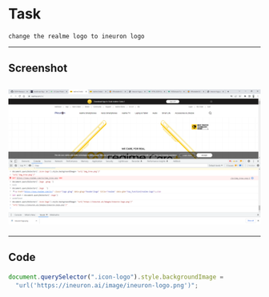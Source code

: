 # Task

    change the realme logo to ineuron logo

---

## Screenshot

## ![Task11](./Untitled%20-%20Google%20Chrome%2018-10-2022%2015_01_27.png)

---

## Code

```javascript
document.querySelector(".icon-logo").style.backgroundImage =
  "url('https://ineuron.ai/image/ineuron-logo.png')";
```
